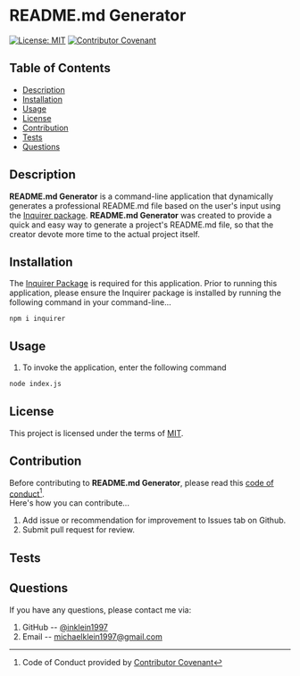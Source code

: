 # README.md Generator
  [![License: MIT](https://img.shields.io/badge/License-MIT-yellow.svg)](https://opensource.org/licenses/MIT)
  [![Contributor Covenant](https://img.shields.io/badge/Contributor%20Covenant-2.1-4baaaa.svg)](code_of_conduct.md)

## Table of Contents
  - [Description](#description)
  - [Installation](#installation)
  - [Usage](#usage)
  - [License](#license)
  - [Contribution](#contribution)
  - [Tests](#tests)
  - [Questions](#questions)

## Description
  **README.md Generator** is a command-line application that dynamically generates a professional README.md file based on the user's input using the [Inquirer package](https://www.npmjs.com/package/inquirer). **README.md Generator** was created to provide a quick and easy way to generate a project's README.md file, so that the creator devote more time to the actual project itself.
  
## Installation
  The [Inquirer Package](https://www.npmjs.com/package/inquirer) is required for this application.  Prior to running this application, please ensure the Inquirer package is installed by running the following command in your command-line... 
  ```
  npm i inquirer
  ```
  
## Usage
  1. To invoke the application, enter the following command
  ```bash
  node index.js
  ```
  
## License
  This project is licensed under the terms of [MIT](https://opensource.org/licenses/MIT).
  
## Contribution
Before contributing to **README.md Generator**, please read this [code of conduct](code_of_conduct.md)[^1].<br>
Here's how you can contribute...
1. Add issue or recommendation for improvement to Issues tab on Github.
2. Submit pull request for review.
  
## Tests


## Questions
  If you have any questions, please contact me via:
  1. GitHub -- [@inklein1997](https://github.com/inklein1997)
  2. Email -- michaelklein1997@gmail.com
  
  [^1]: Code of Conduct provided by [Contributor Covenant](https://www.contributor-covenant.org/)